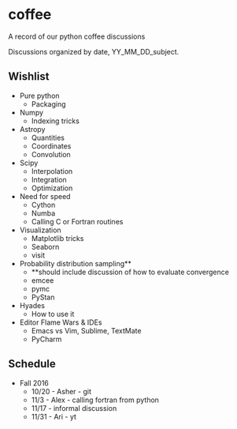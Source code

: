 # coffee
A record of our python coffee discussions

Discussions organized by date, YY_MM_DD_subject.

## Wishlist

* Pure python
  * Packaging
* Numpy
  * Indexing tricks
* Astropy
  * Quantities
  * Coordinates
  * Convolution
* Scipy
  * Interpolation
  * Integration
  * Optimization
* Need for speed
  * Cython
  * Numba
  * Calling C or Fortran routines
* Visualization
  * Matplotlib tricks
  * Seaborn
  * visit
* Probability distribution sampling**
  * **should include discussion of how to evaluate convergence
  * emcee
  * pymc
  * PyStan
* Hyades
  * How to use it
* Editor Flame Wars & IDEs
  * Emacs vs Vim, Sublime, TextMate
  * PyCharm

## Schedule

* Fall 2016
  * 10/20 - Asher - git
  * 11/3 - Alex - calling fortran from python
  * 11/17 - informal discussion
  * 11/31 - Ari - yt

